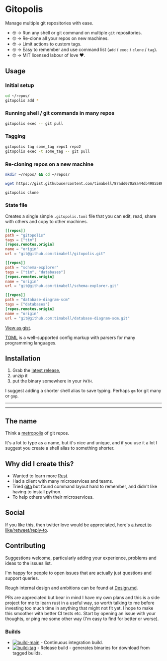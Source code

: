 # Gitopolis

Manage multiple git repositories with ease.

* 🤓 -> Run any shell or git command on multiple `git` repositories.
* 🤓 -> Re-clone all your repos on new machines.
* 🤓 -> Limit actions to custom tags.
* 🤓 -> Easy to remember and use command list (`add` / `exec` / `clone` / `tag`).
* 🤓 -> MIT licensed labour of love ❤️.

## Usage

### Initial setup
```sh
cd ~/repos/
gitopolis add *
```

### Running shell / git commands in many repos
```sh
gitopolis exec -- git pull
```

### Tagging

```sh
gitopolis tag some_tag repo1 repo2
gitopolis exec -t some_tag -- git pull
```

### Re-cloning repos on a new machine

```sh
mkdir ~/repos/ && cd ~/repos/

wget https://gist.githubusercontent.com/timabell/87add070a8a44db4985586efe380757d/raw/08be5b3c38190eeed4fda0060818fa39f3c67ee3/.gitopolis.toml

gitopolis clone
```

### State file

Creates a single simple `.gitopolis.toml` file that you can edit, read, share with others and copy to other machines.

```toml
[[repos]]
path = "gitopolis"
tags = ["tim"]
[repos.remotes.origin]
name = "origin"
url = "git@github.com:timabell/gitopolis.git"

[[repos]]
path = "schema-explorer"
tags = ["tim", "databases"]
[repos.remotes.origin]
name = "origin"
url = "git@github.com:timabell/schema-explorer.git"

[[repos]]
path = "database-diagram-scm"
tags = ["databases"]
[repos.remotes.origin]
name = "origin"
url = "git@github.com:timabell/database-diagram-scm.git"
```

[View as gist](https://gist.github.com/timabell/87add070a8a44db4985586efe380757d).

[TOML](https://toml.io/) is a well-supported config markup with parsers for many programming languages.

## Installation

1. Grab the [latest release](https://github.com/timabell/gitopolis/releases/latest),
2. unzip it
3. put the binary somewhere in your `PATH`.

I suggest adding a shorter shell alias to save typing. Perhaps `gm` for git many or `gop`.

---

---

## The name

Think a [metropolis](https://en.wikipedia.org/wiki/Metropolis) of git repos.

It's a lot to type as a name, but it's nice and unique, and if you use it a lot I suggest you create a shell alias to something shorter.

## Why did I create this?

* Wanted to learn more [Rust](https://www.rust-lang.org/).
* Had a client with many microservices and teams.
* Tried [gita](https://github.com/nosarthur/gita) but found command layout hard to remember, and didn't like having to install python.
* To help others with their microservices.

## Social

If you like this, then twitter love would be appreciated, here's [a tweet to like/retweet/reply-to](https://twitter.com/tim_abell/status/1577421122739601408).

## Contributing

Suggestions welcome, particularly adding your experience, problems and ideas to the issues list.

I'm happy for people to open issues that are actually just questions and support queries.

Rough internal design and ambitions can be found at [Design.md](Design.md).

PRs are appreciated but bear in mind I have my own plans and this is a side project for me to learn rust in a useful way, so worth talking to me before investing too much time in anything that might not fit yet. I hope to make this smoother with better CI tests etc. Start by opening an issue with your thoughts, or ping me some other way (I'm easy to find for better or worse).

### Builds

* [![build-main](https://github.com/timabell/gitopolis/actions/workflows/build-main.yml/badge.svg)](https://github.com/timabell/gitopolis/actions/workflows/build-main.yml) - Continuous integration build.
* [![build-tag](https://github.com/timabell/gitopolis/actions/workflows/build-tag.yml/badge.svg)](https://github.com/timabell/gitopolis/actions/workflows/build-tag.yml) - Release build - generates binaries for download from tagged builds.
